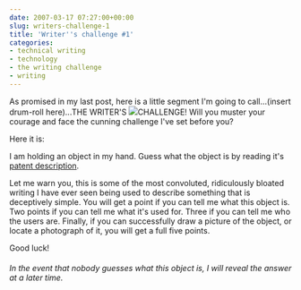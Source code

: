 ```yaml
---
date: 2007-03-17 07:27:00+00:00
slug: writers-challenge-1
title: 'Writer''s challenge #1'
categories:
- technical writing
- technology
- the writing challenge
- writing
---
```


As promised in my last post, here is a little segment I'm going to call...(insert  drum-roll here)...THE WRITER'S ![](http://wordbit.freehostia.com/wp-content/uploads/2007/03/WindowsLiveWriter/Writerschallenge1_378/puzzled%5B4%5D.gif)CHALLENGE! Will you muster your courage and face the cunning challenge I've set before you?

Here it is:

I am holding an object in my hand. Guess what the object is by reading it's [patent description](http://www.patentstorm.us/patents/7004655-fulltext.html).

Let me warn you, this is some of the most convoluted, ridiculously bloated writing I have ever seen being used to describe something that is deceptively simple. You will get a point if you can tell me what this object is. Two points if you can tell me what it's used for. Three if you can tell me who the users are. Finally, if you can successfully draw a picture of the object, or locate a photograph of it, you will get a full five points.

Good luck!


###### In the event that nobody guesses what this object is, I will reveal the answer at a later time.
